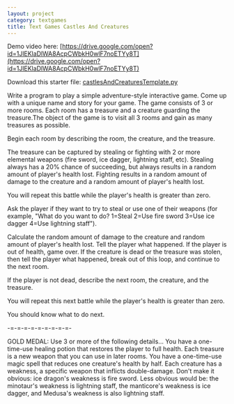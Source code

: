 ```yaml
---
layout: project
category: textgames
title: Text Games Castles And Creatures
---
```

Demo video here: [https://drive.google.com/open?id=1JlEKlaDlWA8AcpCWbkH0wlF7noETYy8T](https://drive.google.com/open?id=1JlEKlaDlWA8AcpCWbkH0wlF7noETYy8T)

Download this starter file: [castlesAndCreaturesTemplate.py](/apcsp/textgames/castlesAndCreaturesTemplate.py)

Write a program to play a simple adventure-style interactive game. Come up with a unique name and story for your game. The game consists of 3 or more rooms. Each room has a treasure and a creature guarding the treasure.The object of the game is to visit all 3 rooms and gain as many treasures as possible.

Begin each room by describing the room, the creature, and the treasure.

The treasure can be captured by stealing or fighting with 2 or more elemental weapons (fire sword, ice dagger, lightning staff, etc). Stealing always has a 20% chance of succeeding, but always results in a random amount of player's health lost. Fighting results in a random amount of damage to the creature and a random amount of player's health lost.

You will repeat this battle while the player's health is greater than zero.

Ask the player if they want to try to steal or use one of their weapons (for example, "What do you want to do? 1=Steal 2=Use fire sword 3=Use ice dagger 4=Use lightning staff").

Calculate the random amount of damage to the creature and random amount of player's health lost. Tell the player what happened. If the player is out of health, game over. If the creature is dead or the treasure was stolen, then tell the player what happened, break out of this loop, and continue to the next room.

If the player is not dead, describe the next room, the creature, and the treasure.

You will repeat this next battle while the player's health is greater than zero.

You should know what to do next.

-=-=-=-=-=-=-=-=-=-

GOLD MEDAL: Use 3 or more of the following details...
You have a one-time-use healing potion that restores the player to full health.
Each treasure is a new weapon that you can use in later rooms.
You have a one-time-use magic spell that reduces one creature's health by half.
Each creature has a weakness, a specific weapon that inflicts double-damage. Don't make it obvious: ice dragon's weakness is fire sword. Less obvious would be: the minotaur's weakness is lightning staff, the manticore's weakness is ice dagger, and Medusa's weakness is also lightning staff.
